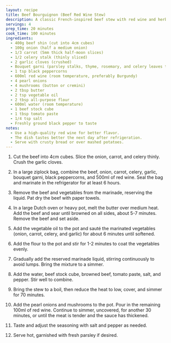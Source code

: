 ```yaml
---
layout: recipe
title: Beef Bourguignon (Beef Red Wine Stew)
description: A classic French-inspired beef stew with red wine and herbs, slow-cooked to perfection.
servings: 4
prep_time: 20 minutes
cook_time: 100 minutes
ingredients:
  - 400g beef shin (cut into 4cm cubes)
  - 100g onion (half a medium onion)
  - 1/3 carrot (5mm thick half-moon slices)
  - 1/2 celery stalk (thinly sliced)
  - 2 garlic cloves (crushed)
  - Bouquet garni (parsley stalks, thyme, rosemary, and celery leaves tied together)
  - 1 tsp black peppercorns
  - 600ml red wine (room temperature, preferably Burgundy)
  - 4 pearl onions
  - 4 mushrooms (button or cremini)
  - 2 tbsp butter
  - 2 tsp vegetable oil
  - 2 tbsp all-purpose flour
  - 600ml water (room temperature)
  - 1 beef stock cube
  - 1 tbsp tomato paste
  - 1/4 tsp salt
  - Freshly ground black pepper to taste
notes:
  - Use a high-quality red wine for better flavor.
  - The dish tastes better the next day after refrigeration.
  - Serve with crusty bread or over mashed potatoes.
---
```


1. Cut the beef into 4cm cubes. Slice the onion, carrot, and celery thinly. Crush the garlic cloves.

2. In a large ziplock bag, combine the beef, onion, carrot, celery, garlic, bouquet garni, black peppercorns, and 500ml of red wine. Seal the bag and marinate in the refrigerator for at least 6 hours.

3. Remove the beef and vegetables from the marinade, reserving the liquid. Pat dry the beef with paper towels.

4. In a large Dutch oven or heavy pot, melt the butter over medium heat. Add the beef and sear until browned on all sides, about 5-7 minutes. Remove the beef and set aside.

5. Add the vegetable oil to the pot and sauté the marinated vegetables (onion, carrot, celery, and garlic) for about 6 minutes until softened.

6. Add the flour to the pot and stir for 1-2 minutes to coat the vegetables evenly.

7. Gradually add the reserved marinade liquid, stirring continuously to avoid lumps. Bring the mixture to a simmer.

8. Add the water, beef stock cube, browned beef, tomato paste, salt, and pepper. Stir well to combine.

9. Bring the stew to a boil, then reduce the heat to low, cover, and simmer for 70 minutes.

10. Add the pearl onions and mushrooms to the pot. Pour in the remaining 100ml of red wine. Continue to simmer, uncovered, for another 30 minutes, or until the meat is tender and the sauce has thickened.

11. Taste and adjust the seasoning with salt and pepper as needed.

12. Serve hot, garnished with fresh parsley if desired.
